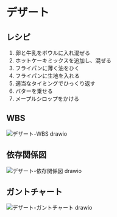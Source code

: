 # デザート

## レシピ
1. 卵と牛乳をボウルに入れ混ぜる
2. ホットケーキミックスを追加し、混ぜる
3. フライパンに薄く油をひく
4. フライパンに生地を入れる
5. 適当なタイミングでひっくり返す
6. バターを乗せる
7. メープルシロップをかける
　　
## WBS
![デザート-WBS drawio](https://github.com/Minemizu/diiner_project/assets/146404959/b65d020a-a7ff-429b-90dd-76971cd7e0e1)
　　

## 依存関係図
![デザート-依存関係図 drawio](https://github.com/Minemizu/diiner_project/assets/146404959/a8061b24-bb65-47ae-ac59-45009e921300)
　　

## ガントチャート
![デザート-ガントチャート drawio](https://github.com/Minemizu/diiner_project/assets/146404959/f1bb874e-b29e-4f22-8db3-acb2d6c37944)

